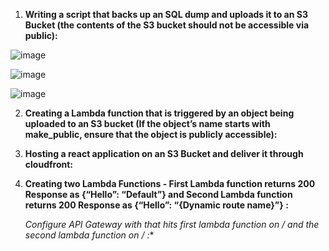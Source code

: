 1. **Writing a script that backs up an SQL dump and uploads it to an S3 Bucket (the contents of the S3 bucket should not be accessible via public):**

![image](https://user-images.githubusercontent.com/34814966/146380111-5cafda59-4dda-4813-9ab4-df10f09b3fe2.png)

![image](https://user-images.githubusercontent.com/34814966/146380188-36a6b0b3-dec4-414e-97ca-20b38b2274e3.png)

![image](https://user-images.githubusercontent.com/34814966/146391234-f760ea8b-a2b7-46e2-871f-6357246da00c.png)

2. **Creating a Lambda function that is triggered by an object being uploaded to an S3 bucket (If the object’s name starts with make_public, ensure that the object is publicly accessible):**



3. **Hosting a react application on an S3 Bucket and deliver it through cloudfront:**


4. **Creating two Lambda Functions - First Lambda function returns 200 Response as {“Hello”: “Default”}
and Second Lambda function returns 200 Response as {“Hello”: “{Dynamic route name}”} :**

   **Configure API Gateway with that hits first lambda function on / and the second lambda function on /* :**

